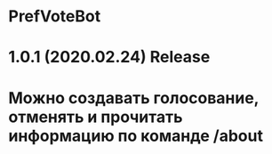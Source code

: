 # PrefVoteBot
#
# 1.0.1 (2020.02.24) Release
# Можно создавать голосование, отменять и прочитать информацию по команде /about